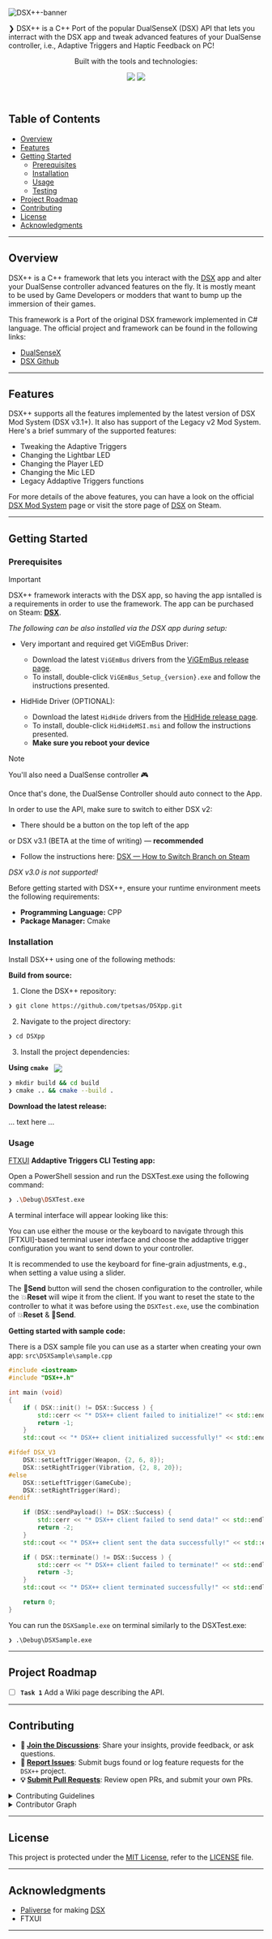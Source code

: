 ![DSX++-banner](https://github.com/user-attachments/assets/2aeab764-279c-45e1-8f7b-984d3d9b7929)

❯ DSX++ is a C++ Port of the popular DualSenseX (DSX) API that lets you interract
with the DSX app and tweak advanced features of your DualSense
controller, i.e., Adaptive Triggers and Haptic Feedback on PC!
    </em>
</p>
<p align="center">
	<!-- local repository, no metadata badges. --></p>
<p align="center">Built with the tools and technologies:</p>
<p align="center">
	<img src="https://img.shields.io/badge/-CMake-darkslateblue?logo=cmake" "alt"="C++">
    <img src="https://img.shields.io/badge/-C++-magenta?logo=cplusplus" "alt"="C++">
</p>
<br>

##  Table of Contents

- [ Overview](#overview)
- [ Features](#features)
- [ Getting Started](#getting-started)
  - [ Prerequisites](#prerequisites)
  - [ Installation](#installation)
  - [ Usage](#usage)
  - [ Testing](#testing)
- [ Project Roadmap](#project-roadmap)
- [ Contributing](#contributing)
- [ License](#license)
- [ Acknowledgments](#acknowledgments)

---

##  Overview


[DSX]: https://store.steampowered.com/app/1812620/DSX/
[DualSenseX]: https://github.com/Paliverse/DualSenseX
[DSX Github]: https://github.com/Paliverse/DSX
[DSX Mod System]: https://github.com/Paliverse/DSX/tree/main/Mod%20System%20(DSX%20v3)#dsx-mod-system

DSX++ is a C++ framework that lets you interact with the [DSX] app and alter
your DualSense controller advanced features on the fly. It is mostly meant to
be used by Game Developers or modders that want to bump up the immersion of
their games.

This framework is a Port of the original DSX framework implemented in C#
language. The official project and framework can be found in the following
links:
* [DualSenseX]
* [DSX Github]


---

##  Features

DSX++ supports all the features implemented by the latest version of DSX Mod
System (DSX v3.1+). It also has support of the Legacy v2 Mod System. Here's a
brief summary of the supported features:
* Tweaking the Adaptive Triggers
* Changing the Lightbar LED
* Changing the Player LED
* Changing the Mic LED
* Legacy Addaptive Triggers functions

For more details of the above features, you can have a look on the official
[DSX Mod System] page or visit the store page of [DSX] on Steam.


---
##  Getting Started

###  Prerequisites


> [!IMPORTANT]
> DSX++ framework interacts with the DSX app, so having the app isntalled is
a requirements in order to use the framework. The app can be purchased on
Steam: **[DSX]**.

*The following can be also installed via the DSX app during setup:*

* Very important and required get ViGEmBus Driver:
    * Download the latest `ViGEmBus` drivers from the [ViGEmBus release page](https://github.com/ViGEm/ViGEmBus/releases/latest).
    * To install, double-click `ViGEmBus_Setup_{version}.exe` and follow the instructions presented.

* HidHide Driver (OPTIONAL):
    * Download the latest `HidHide` drivers from the [HidHide release page](https://github.com/ViGEm/HidHide/releases/latest).
    * To install, double-click `HidHideMSI.msi` and follow the instructions presented.
    * **Make sure you reboot your device**

> [!NOTE]
> You'll also need a DualSense controller :video_game:

Once that's  done, the DualSense Controller should auto connect to the App.

In order to use the API, make sure to switch to either DSX v2:
* There should be a button on the top left of the app

or DSX v3.1 (BETA at the time of writing) — **recommended**
* Follow the instructions here: [DSX — How to Switch Branch on Steam](https://steamcommunity.com/sharedfiles/filedetails/?id=3330635677)

*DSX v3.0 is not supported!*

Before getting started with DSX++, ensure your runtime environment meets the following requirements:

- **Programming Language:** CPP
- **Package Manager:** Cmake


###  Installation

Install DSX++ using one of the following methods:

**Build from source:**

1. Clone the DSX++ repository:
```sh
❯ git clone https://github.com/tpetsas/DSXpp.git
```

2. Navigate to the project directory:
```sh
❯ cd DSXpp
```

3. Install the project dependencies:

**Using `cmake`** &nbsp; [<img align="center" src="https://img.shields.io/badge/C++-00599C.svg?style={badge_style}&logo=c%2B%2B&logoColor=white" />](https://isocpp.org/)

```sh
❯ mkdir build && cd build
❯ cmake .. && cmake --build .
```

**Download the latest release:**

... text here ...



###  Usage

[FTXUI]()
**Addaptive Triggers CLI Testing app:**

Open a PowerShell session and run the DSXTest.exe using the following command:

```sh
❯ .\Debug\DSXTest.exe
```

A terminal interface will appear looking like this:


You can use either the mouse or the keyboard to navigate through this
[FTXUI]-based terminal user interface and choose the addaptive trigger
configuration you want to send down to your controller.

It is recommended to use the keyboard for fine-grain adjustments, e.g., when
setting a value using a slider.



The :rocket:**Send** button will send the chosen configuration to the
controller, while the :boom:**Reset** will wipe it from the client. If you
want to reset the state to the controller to what it was before using the
`DSXTest.exe`, use the combination of :boom:**Reset** & :rocket:**Send**.


**Getting started with sample code:**

There is a DSX sample file you can use as a starter when creating your
own app: `src\DSXSample\sample.cpp`


``` C++
#include <iostream>
#include "DSX++.h"

int main (void)
{
    if ( DSX::init() != DSX::Success ) {
        std::cerr << "* DSX++ client failed to initialize!" << std::endl;
        return -1;
    }
    std::cout << "* DSX++ client initialized successfully!" << std::endl;

#ifdef DSX_V3
    DSX::setLeftTrigger(Weapon, {2, 6, 8});
    DSX::setRightTrigger(Vibration, {2, 8, 20});
#else
    DSX::setLeftTrigger(GameCube);
    DSX::setRightTrigger(Hard);
#endif

    if (DSX::sendPayload() != DSX::Success) {
        std::cerr << "* DSX++ client failed to send data!" << std::endl;
        return -2;
    }
    std::cout << "* DSX++ client sent the data successfully!" << std::endl;

    if ( DSX::terminate() != DSX::Success ) {
        std::cerr << "* DSX++ client failed to terminate!" << std::endl;
        return -3;
    }
    std::cout << "* DSX++ client terminated successfully!" << std::endl;

    return 0;
}
```

You can run the `DSXSample.exe` on terminal similarly to the DSXTest.exe:
```
❯ .\Debug\DSXSample.exe
```


---
##  Project Roadmap

[comment]: <> (- [X] **`Task 1`**: <strike>Implement feature one.</strike>)
- [ ] **`Task 1`** Add a Wiki page describing the API.

---

##  Contributing

- **💬 [Join the Discussions](https://LOCAL//DSX++/discussions)**: Share your insights, provide feedback, or ask questions.
- **🐛 [Report Issues](https://LOCAL//DSX++/issues)**: Submit bugs found or log feature requests for the `DSX++` project.
- **💡 [Submit Pull Requests](https://LOCAL//DSX++/blob/main/CONTRIBUTING.md)**: Review open PRs, and submit your own PRs.

<details closed>
<summary>Contributing Guidelines</summary>

1. **Fork the Repository**: Start by forking the project repository to your LOCAL account.
2. **Clone Locally**: Clone the forked repository to your local machine using a git client.
   ```sh
   git clone .\DSX++\
   ```
3. **Create a New Branch**: Always work on a new branch, giving it a descriptive name.
   ```sh
   git checkout -b new-feature-x
   ```
4. **Make Your Changes**: Develop and test your changes locally.
5. **Commit Your Changes**: Commit with a clear message describing your updates.
   ```sh
   git commit -m 'Implemented new feature x.'
   ```
6. **Push to LOCAL**: Push the changes to your forked repository.
   ```sh
   git push origin new-feature-x
   ```
7. **Submit a Pull Request**: Create a PR against the original project repository. Clearly describe the changes and their motivations.
8. **Review**: Once your PR is reviewed and approved, it will be merged into the main branch. Congratulations on your contribution!
</details>

<details closed>
<summary>Contributor Graph</summary>
<br>
<p align="left">
   <a href="https://LOCAL{//DSX++/}graphs/contributors">
      <img src="https://contrib.rocks/image?repo=/DSX++">
   </a>
</p>
</details>

---

##  License

This project is protected under the [MIT License](https://opensource.org/license/mit), refer to the [LICENSE](https://github.com/tpetsas/DSXpp/blob/main/LICENSE) file.

---

##  Acknowledgments

- [Paliverse](https://github.com/Paliverse) for making [DSX]
- FTXUI

---
